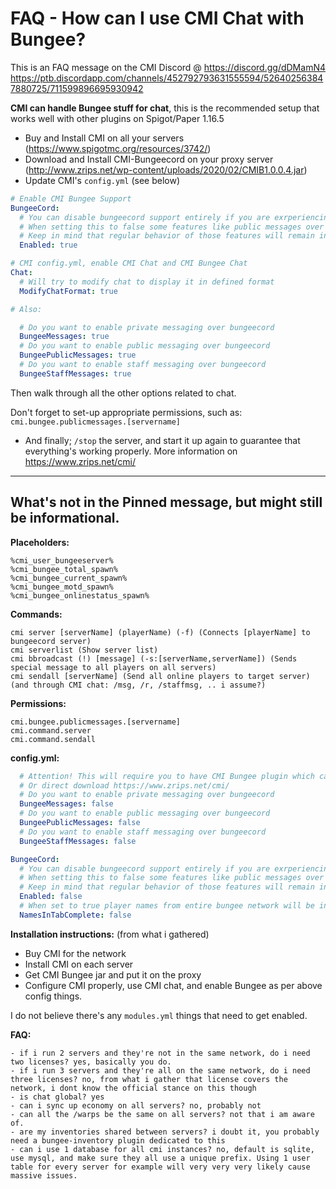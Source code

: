 # FAQ - How can I use CMI Chat with Bungee?

This is an FAQ message on the CMI Discord @ https://discord.gg/dDMamN4
https://ptb.discordapp.com/channels/452792793631555594/526402563847880725/711599896695930942

**CMI can handle Bungee stuff for chat**, this is the recommended setup that works well with other plugins on Spigot/Paper 1.16.5
- Buy and Install CMI on all your servers (<https://www.spigotmc.org/resources/3742/>)
- Download and Install CMI-Bungeecord on your proxy server (<http://www.zrips.net/wp-content/uploads/2020/02/CMIB1.0.0.4.jar>)
- Update CMI's `config.yml` (see below)
```yaml
# Enable CMI Bungee Support 
BungeeCord:
  # You can disable bungeecord support entirely if you are exrperiencing issues with it
  # When setting this to false some features like public messages over bungee cord, private messages over bungeecord, portals over bungecoord and other features will stop working
  # Keep in mind that regular behavior of those features will remain intacted
  Enabled: true

# CMI config.yml, enable CMI Chat and CMI Bungee Chat
Chat:
  # Will try to modify chat to display it in defined format
  ModifyChatFormat: true

# Also:

  # Do you want to enable private messaging over bungeecord
  BungeeMessages: true
  # Do you want to enable public messaging over bungeecord
  BungeePublicMessages: true
  # Do you want to enable staff messaging over bungeecord
  BungeeStaffMessages: true
```
Then walk through all the other options related to chat. 

Don't forget to set-up appropriate permissions, such as:
`cmi.bungee.publicmessages.[servername]`


- And finally; `/stop` the server, and start it up again to guarantee that everything's working properly. More information on <https://www.zrips.net/cmi/>


----------- 
## What's not in the Pinned message, but might still be informational.

**Placeholders:**
```
%cmi_user_bungeeserver%
%cmi_bungee_total_spawn%
%cmi_bungee_current_spawn%
%cmi_bungee_motd_spawn%
%cmi_bungee_onlinestatus_spawn%
```

**Commands:**
```
cmi server [serverName] (playerName) (-f) (Connects [playerName] to bungeecord server)
cmi serverlist (Show server list)
cmi bbroadcast (!) [message] (-s:[serverName,serverName]) (Sends special message to all players on all servers)
cmi sendall [serverName] (Send all online players to target server)
(and through CMI chat: /msg, /r, /staffmsg, .. i assume?)
```

**Permissions:**
```
cmi.bungee.publicmessages.[servername]
cmi.command.server 
cmi.command.sendall 
```

**config.yml:**
```yaml
  # Attention! This will require you to have CMI Bungee plugin which can be found at zrips.net
  # Or direct download https://www.zrips.net/cmi/
  # Do you want to enable private messaging over bungeecord
  BungeeMessages: false
  # Do you want to enable public messaging over bungeecord
  BungeePublicMessages: false
  # Do you want to enable staff messaging over bungeecord
  BungeeStaffMessages: false

BungeeCord:
  # You can disable bungeecord support entirely if you are exrperiencing issues with it
  # When setting this to false some features like public messages over bungee cord, private messages over bungeecord, portals over bungecoord and other features will stop working
  # Keep in mind that regular behavior of those features will remain intacted
  Enabled: false
  # When set to true player names from entire bungee network will be included into tab complete
  NamesInTabComplete: false
```

**Installation instructions:** (from what i gathered)
- Buy CMI for the network
- Install CMI on each server
- Get CMI Bungee jar and put it on the proxy
- Configure CMI properly, use CMI chat, and enable Bungee as per above config things.

I do not believe there's any `modules.yml` things that need to get enabled.

**FAQ:**
```
- if i run 2 servers and they're not in the same network, do i need two licenses? yes, basically you do.
- if i run 3 servers and they're all on the same network, do i need three licenses? no, from what i gather that license covers the network, i dont know the official stance on this though
- is chat global? yes
- can i sync up economy on all servers? no, probably not
- can all the /warps be the same on all servers? not that i am aware of.
- are my inventories shared between servers? i doubt it, you probably need a bungee-inventory plugin dedicated to this
- can i use 1 database for all cmi instances? no, default is sqlite, use mysql, and make sure they all use a unique prefix. Using 1 user table for every server for example will very very very likely cause massive issues.
```
